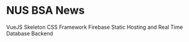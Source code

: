 NUS BSA News
===

VueJS
Skeleton CSS Framework
Firebase Static Hosting and Real Time Database Backend
